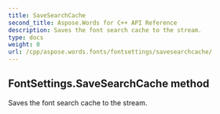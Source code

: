 ```yaml
---
title: SaveSearchCache
second_title: Aspose.Words for C++ API Reference
description: Saves the font search cache to the stream. 
type: docs
weight: 0
url: /cpp/aspose.words.fonts/fontsettings/savesearchcache/
---
```

## FontSettings.SaveSearchCache method


Saves the font search cache to the stream.

